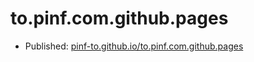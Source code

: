 to.pinf.com.github.pages
========================

  * Published: [pinf-to.github.io/to.pinf.com.github.pages](https://pinf-to.github.io/to.pinf.com.github.pages/)
